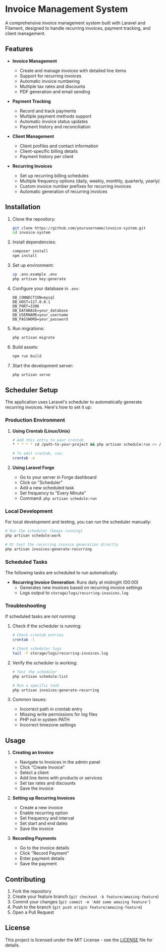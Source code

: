 # Invoice Management System

A comprehensive invoice management system built with Laravel and Filament, designed to handle recurring invoices, payment tracking, and client management.

## Features

- **Invoice Management**
  - Create and manage invoices with detailed line items
  - Support for recurring invoices
  - Automatic invoice numbering
  - Multiple tax rates and discounts
  - PDF generation and email sending

- **Payment Tracking**
  - Record and track payments
  - Multiple payment methods support
  - Automatic invoice status updates
  - Payment history and reconciliation

- **Client Management**
  - Client profiles and contact information
  - Client-specific billing details
  - Payment history per client

- **Recurring Invoices**
  - Set up recurring billing schedules
  - Multiple frequency options (daily, weekly, monthly, quarterly, yearly)
  - Custom invoice number prefixes for recurring invoices
  - Automatic generation of recurring invoices

## Installation

1. Clone the repository:
   ```bash
   git clone https://github.com/yourusername/invoice-system.git
   cd invoice-system
   ```

2. Install dependencies:
   ```bash
   composer install
   npm install
   ```

3. Set up environment:
   ```bash
   cp .env.example .env
   php artisan key:generate
   ```

4. Configure your database in `.env`:
   ```
   DB_CONNECTION=mysql
   DB_HOST=127.0.0.1
   DB_PORT=3306
   DB_DATABASE=your_database
   DB_USERNAME=your_username
   DB_PASSWORD=your_password
   ```

5. Run migrations:
   ```bash
   php artisan migrate
   ```

6. Build assets:
   ```bash
   npm run build
   ```

7. Start the development server:
   ```bash
   php artisan serve
   ```

## Scheduler Setup

The application uses Laravel's scheduler to automatically generate recurring invoices. Here's how to set it up:

### Production Environment

1. **Using Crontab (Linux/Unix)**
   ```bash
   # Add this entry to your crontab
   * * * * * cd /path-to-your-project && php artisan schedule:run >> /dev/null 2>&1
   
   # To edit crontab, run:
   crontab -e
   ```

2. **Using Laravel Forge**
   - Go to your server in Forge dashboard
   - Click on "Scheduler"
   - Add a new scheduled task
   - Set frequency to "Every Minute"
   - Command: `php artisan schedule:run`

### Local Development

For local development and testing, you can run the scheduler manually:

```bash
# Run the scheduler (keeps running)
php artisan schedule:work

# Or test the recurring invoice generation directly
php artisan invoices:generate-recurring
```

### Scheduled Tasks

The following tasks are scheduled to run automatically:

- **Recurring Invoice Generation**: Runs daily at midnight (00:00)
  - Generates new invoices based on recurring invoice settings
  - Logs output to `storage/logs/recurring-invoices.log`

### Troubleshooting

If scheduled tasks are not running:

1. Check if the scheduler is running:
   ```bash
   # Check crontab entries
   crontab -l
   
   # Check scheduler logs
   tail -f storage/logs/recurring-invoices.log
   ```

2. Verify the scheduler is working:
   ```bash
   # Test the scheduler
   php artisan schedule:list
   
   # Run a specific task
   php artisan invoices:generate-recurring
   ```

3. Common issues:
   - Incorrect path in crontab entry
   - Missing write permissions for log files
   - PHP not in system PATH
   - Incorrect timezone settings

## Usage

1. **Creating an Invoice**
   - Navigate to Invoices in the admin panel
   - Click "Create Invoice"
   - Select a client
   - Add line items with products or services
   - Set tax rates and discounts
   - Save the invoice

2. **Setting up Recurring Invoices**
   - Create a new invoice
   - Enable recurring option
   - Set frequency and interval
   - Set start and end dates
   - Save the invoice

3. **Recording Payments**
   - Go to the invoice details
   - Click "Record Payment"
   - Enter payment details
   - Save the payment

## Contributing

1. Fork the repository
2. Create your feature branch (`git checkout -b feature/amazing-feature`)
3. Commit your changes (`git commit -m 'Add some amazing feature'`)
4. Push to the branch (`git push origin feature/amazing-feature`)
5. Open a Pull Request

## License

This project is licensed under the MIT License - see the [LICENSE](LICENSE) file for details.
